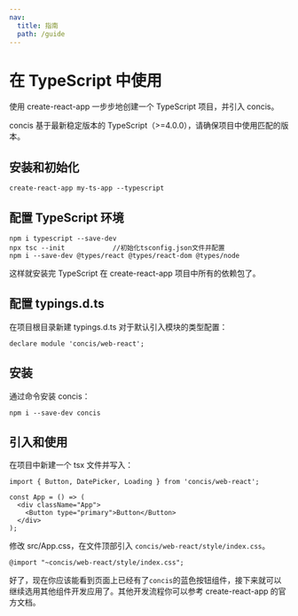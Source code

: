```yaml
---
nav:
  title: 指南
  path: /guide
---
```


# 在 TypeScript 中使用

使用 create-react-app 一步步地创建一个 TypeScript 项目，并引入 concis。

<Alert>concis 基于最新稳定版本的 TypeScript（>=4.0.0），请确保项目中使用匹配的版本。</Alert>

## 安装和初始化

```tsx pure
create-react-app my-ts-app --typescript
```

## 配置 TypeScript 环境

```tsx pure
npm i typescript --save-dev
npx tsc --init            //初始化tsconfig.json文件并配置
npm i --save-dev @types/react @types/react-dom @types/node
```

这样就安装完 TypeScript 在 create-react-app 项目中所有的依赖包了。

## 配置 typings.d.ts

在项目根目录新建 typings.d.ts 对于默认引入模块的类型配置：

```tsx pure
declare module 'concis/web-react';
```

## 安装

通过命令安装 concis：

```tsx pure
npm i --save-dev concis
```

## 引入和使用

在项目中新建一个 tsx 文件并写入：

```tsx pure
import { Button, DatePicker, Loading } from 'concis/web-react';

const App = () => (
  <div className="App">
    <Button type="primary">Button</Button>
  </div>
);
```

修改 src/App.css，在文件顶部引入 `concis/web-react/style/index.css`。

```tsx pure
@import "~concis/web-react/style/index.css";
```

好了，现在你应该能看到页面上已经有了`concis`的蓝色按钮组件，接下来就可以继续选用其他组件开发应用了。其他开发流程你可以参考 create-react-app 的官方文档。
